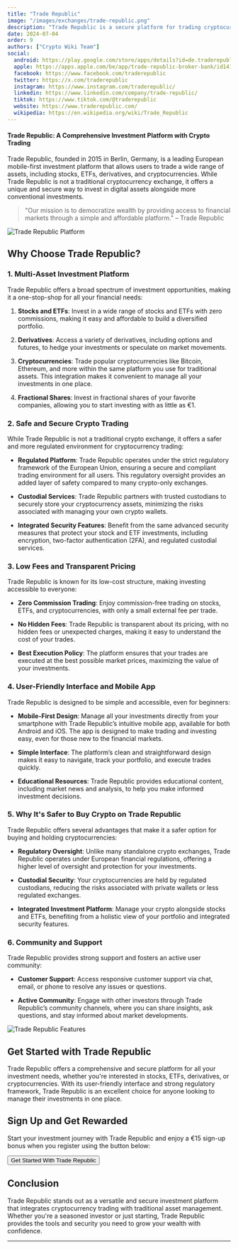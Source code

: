 ```yaml
---
title: "Trade Republic"
image: "/images/exchanges/trade-republic.png"
description: "Trade Republic is a secure platform for trading cryptocurrencies, stocks and ETFs."
date: 2024-07-04
order: 9
authors: ["Crypto Wiki Team"]
social:
  android: https://play.google.com/store/apps/details?id=de.traderepublic.app
  apple: https://apps.apple.com/be/app/trade-republic-broker-bank/id1410703839
  facebook: https://www.facebook.com/traderepublic
  twitter: https://x.com/traderepublic
  instagram: https://www.instagram.com/traderepublic/
  linkedin: https://www.linkedin.com/company/trade-republic/
  tiktok: https://www.tiktok.com/@traderepublic
  website: https://www.traderepublic.com/
  wikipedia: https://en.wikipedia.org/wiki/Trade_Republic
---
```


#### Trade Republic: A Comprehensive Investment Platform with Crypto Trading

Trade Republic, founded in 2015 in Berlin, Germany, is a leading European mobile-first investment platform that allows users to trade a wide range of assets, including stocks, ETFs, derivatives, and cryptocurrencies. While Trade Republic is not a traditional cryptocurrency exchange, it offers a unique and secure way to invest in digital assets alongside more conventional investments.

> "Our mission is to democratize wealth by providing access to financial markets through a simple and affordable platform." – Trade Republic

![Trade Republic Platform](/images/exchanges/trade-republic.png)

## Why Choose Trade Republic?

### 1. Multi-Asset Investment Platform

Trade Republic offers a broad spectrum of investment opportunities, making it a one-stop-shop for all your financial needs:

1. **Stocks and ETFs**: Invest in a wide range of stocks and ETFs with zero commissions, making it easy and affordable to build a diversified portfolio.

2. **Derivatives**: Access a variety of derivatives, including options and futures, to hedge your investments or speculate on market movements.

3. **Cryptocurrencies**: Trade popular cryptocurrencies like Bitcoin, Ethereum, and more within the same platform you use for traditional assets. This integration makes it convenient to manage all your investments in one place.

4. **Fractional Shares**: Invest in fractional shares of your favorite companies, allowing you to start investing with as little as €1.

### 2. Safe and Secure Crypto Trading

While Trade Republic is not a traditional crypto exchange, it offers a safer and more regulated environment for cryptocurrency trading:

- **Regulated Platform**: Trade Republic operates under the strict regulatory framework of the European Union, ensuring a secure and compliant trading environment for all users. This regulatory oversight provides an added layer of safety compared to many crypto-only exchanges.

- **Custodial Services**: Trade Republic partners with trusted custodians to securely store your cryptocurrency assets, minimizing the risks associated with managing your own crypto wallets.

- **Integrated Security Features**: Benefit from the same advanced security measures that protect your stock and ETF investments, including encryption, two-factor authentication (2FA), and regulated custodial services.

### 3. Low Fees and Transparent Pricing

Trade Republic is known for its low-cost structure, making investing accessible to everyone:

- **Zero Commission Trading**: Enjoy commission-free trading on stocks, ETFs, and cryptocurrencies, with only a small external fee per trade.

- **No Hidden Fees**: Trade Republic is transparent about its pricing, with no hidden fees or unexpected charges, making it easy to understand the cost of your trades.

- **Best Execution Policy**: The platform ensures that your trades are executed at the best possible market prices, maximizing the value of your investments.

### 4. User-Friendly Interface and Mobile App

Trade Republic is designed to be simple and accessible, even for beginners:

- **Mobile-First Design**: Manage all your investments directly from your smartphone with Trade Republic’s intuitive mobile app, available for both Android and iOS. The app is designed to make trading and investing easy, even for those new to the financial markets.

- **Simple Interface**: The platform’s clean and straightforward design makes it easy to navigate, track your portfolio, and execute trades quickly.

- **Educational Resources**: Trade Republic provides educational content, including market news and analysis, to help you make informed investment decisions.

### 5. Why It's Safer to Buy Crypto on Trade Republic

Trade Republic offers several advantages that make it a safer option for buying and holding cryptocurrencies:

- **Regulatory Oversight**: Unlike many standalone crypto exchanges, Trade Republic operates under European financial regulations, offering a higher level of oversight and protection for your investments.

- **Custodial Security**: Your cryptocurrencies are held by regulated custodians, reducing the risks associated with private wallets or less regulated exchanges.

- **Integrated Investment Platform**: Manage your crypto alongside stocks and ETFs, benefiting from a holistic view of your portfolio and integrated security features.

### 6. Community and Support

Trade Republic provides strong support and fosters an active user community:

- **Customer Support**: Access responsive customer support via chat, email, or phone to resolve any issues or questions.

- **Active Community**: Engage with other investors through Trade Republic’s community channels, where you can share insights, ask questions, and stay informed about market developments.

![Trade Republic Features](/images/posts/trade-republic-app.jpg)

## Get Started with Trade Republic

Trade Republic offers a comprehensive and secure platform for all your investment needs, whether you're interested in stocks, ETFs, derivatives, or cryptocurrencies. With its user-friendly interface and strong regulatory framework, Trade Republic is an excellent choice for anyone looking to manage their investments in one place.

## Sign Up and Get Rewarded

Start your investment journey with Trade Republic and enjoy a €15 sign-up bonus when you register using the button below:

<Button href="https://refnocode.trade.re/sn8446n5" type="btn-exchange">Get Started With Trade Republic</Button>

## Conclusion

Trade Republic stands out as a versatile and secure investment platform that integrates cryptocurrency trading with traditional asset management. Whether you're a seasoned investor or just starting, Trade Republic provides the tools and security you need to grow your wealth with confidence.

---
